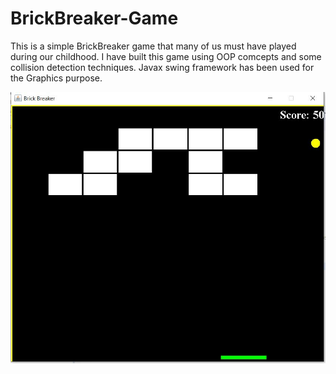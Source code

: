 # BrickBreaker-Game
This is a simple BrickBreaker game that many of us must have played during our childhood. I have built this game using OOP comcepts and some collision detection techniques. Javax swing framework has been used for the Graphics purpose.

![Game play](https://github.com/kaustubh77/BrickBreaker-Game/blob/master/Screenshot.JPG)
